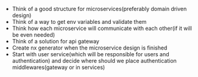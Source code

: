 <!-- Please divide ur work into branches with small tasks -->

<!-- architecture/think-of-good-structure-for-services -->

- Think of a good structure for microservices(preferably domain driven design)
- Think of a way to get env variables and validate them
- Think how each microservice will communicate with each other(if it will be even needed)
- Think of a solution for api gateway
- Create nx generator when the microservice design is finished
- Start with user service(which will be responsible for users and authentication) and decide where should we place authentication middlewares(gateway or in services)
